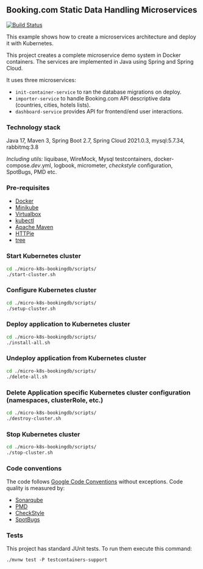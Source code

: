 ## Booking.com Static Data Handling Microservices

[![Build Status](https://drone.ujar.org/api/badges/ujar-org/micro-k8s-bookingdb/status.svg)](https://drone.ujar.org/ujar-org/micro-k8s-bookingdb)

This example shows how to create a microservices architecture and deploy it with Kubernetes.

This project creates a complete microservice demo system in Docker
containers. The services are implemented in Java using Spring and Spring Cloud.

It uses three microservices:
- `init-container-service` to ran the database migrations on deploy.
- `importer-service` to handle Booking.com API descriptive data (countries, cities, hotels lists).
- `dashboard-service` provides API for frontend/end user interactions.

### Technology stack

Java 17, Maven 3, Spring Boot 2.7, Spring Cloud 2021.0.3, mysql:5.7.34, rabbitmq:3.8

_Including utils:_ liquibase, WireMock, Mysql testcontainers, docker-compose._dev_.yml,
logbook, micrometer, _checkstyle_ configuration, SpotBugs, PMD etc.

### Pre-requisites

- [Docker](https://docs.docker.com/install/)
- [Minikube](https://kubernetes.io/docs/tasks/tools/install-minikube/)
- [Virtualbox](https://www.virtualbox.org/manual/ch02.html)
- [kubectl](https://kubernetes.io/docs/tasks/tools/install-kubectl/)
- [Apache Maven](https://maven.apache.org/install.html)
- [HTTPie](https://httpie.org/doc#installation)
- [tree](http://mama.indstate.edu/users/ice/tree/)

### Start Kubernetes cluster

```bash
cd ./micro-k8s-bookingdb/scripts/
./start-cluster.sh
```

### Configure Kubernetes cluster

```bash
cd ./micro-k8s-bookingdb/scripts/
./setup-cluster.sh
```

### Deploy application to Kubernetes cluster

```bash
cd ./micro-k8s-bookingdb/scripts/
./install-all.sh
```

### Undeploy application from Kubernetes cluster

```bash
cd ./micro-k8s-bookingdb/scripts/
./delete-all.sh
```

### Delete Application specific Kubernetes cluster configuration (namespaces, clusterRole, etc.)

```bash
cd ./micro-k8s-bookingdb/scripts/
./destroy-cluster.sh
```

### Stop Kubernetes cluster

```bash
cd ./micro-k8s-bookingdb/scripts/
./stop-cluster.sh
```

### Code conventions

The code follows [Google Code Conventions](https://google.github.io/styleguide/javaguide.html) without exceptions. Code
quality is measured by:

- [Sonarqube](https://sonarqube.ujar.org/dashboard?id=ujar-org%3Amicro-oss-acmedepartments)
- [PMD](https://pmd.github.io/)
- [CheckStyle](https://checkstyle.sourceforge.io/)
- [SpotBugs](https://spotbugs.github.io/)

### Tests

This project has standard JUnit tests. To run them execute this command:

```text
./mvnw test -P testcontainers-support
```
